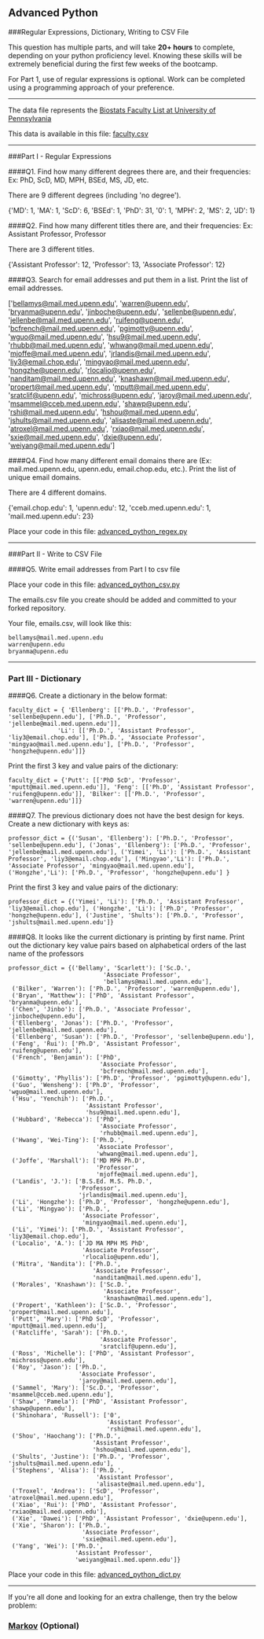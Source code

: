 ## Advanced Python    

###Regular Expressions, Dictionary, Writing to CSV File  

This question has multiple parts, and will take **20+ hours** to complete, depending on your python proficiency level.  Knowing these skills will be extremely beneficial during the first few weeks of the bootcamp.

For Part 1, use of regular expressions is optional.  Work can be completed using a programming approach of your preference. 

---

The data file represents the [Biostats Faculty List at University of Pennsylvania](http://www.med.upenn.edu/cceb/biostat/faculty.shtml)

This data is available in this file:  [faculty.csv](python/faculty.csv)

--- 

###Part I - Regular Expressions  


####Q1. Find how many different degrees there are, and their frequencies: Ex:  PhD, ScD, MD, MPH, BSEd, MS, JD, etc.

There are 9 different degrees (including 'no degree').

{'MD': 1, 'MA': 1, 'ScD': 6, 'BSEd': 1, 'PhD': 31, '0': 1, 'MPH': 2, 'MS': 2, 'JD': 1}


####Q2. Find how many different titles there are, and their frequencies:  Ex:  Assistant Professor, Professor

There are 3 different titles.

{'Assistant Professor': 12, 'Professor': 13, 'Associate Professor': 12}


####Q3. Search for email addresses and put them in a list.  Print the list of email addresses.

['bellamys@mail.med.upenn.edu', 'warren@upenn.edu', 'bryanma@upenn.edu', 'jinboche@upenn.edu', 'sellenbe@upenn.edu', 'jellenbe@mail.med.upenn.edu', 'ruifeng@upenn.edu', 'bcfrench@mail.med.upenn.edu', 'pgimotty@upenn.edu', 'wguo@mail.med.upenn.edu', 'hsu9@mail.med.upenn.edu', 'rhubb@mail.med.upenn.edu', 'whwang@mail.med.upenn.edu', 'mjoffe@mail.med.upenn.edu', 'jrlandis@mail.med.upenn.edu', 'liy3@email.chop.edu', 'mingyao@mail.med.upenn.edu', 'hongzhe@upenn.edu', 'rlocalio@upenn.edu', 'nanditam@mail.med.upenn.edu', 'knashawn@mail.med.upenn.edu', 'propert@mail.med.upenn.edu', 'mputt@mail.med.upenn.edu', 'sratclif@upenn.edu', 'michross@upenn.edu', 'jaroy@mail.med.upenn.edu', 'msammel@cceb.med.upenn.edu', 'shawp@upenn.edu', 'rshi@mail.med.upenn.edu', 'hshou@mail.med.upenn.edu', 'jshults@mail.med.upenn.edu', 'alisaste@mail.med.upenn.edu', 'atroxel@mail.med.upenn.edu', 'rxiao@mail.med.upenn.edu', 'sxie@mail.med.upenn.edu', 'dxie@upenn.edu', 'weiyang@mail.med.upenn.edu']


####Q4. Find how many different email domains there are (Ex:  mail.med.upenn.edu, upenn.edu, email.chop.edu, etc.).  Print the list of unique email domains.

There are 4 different domains.

{'email.chop.edu': 1, 'upenn.edu': 12, 'cceb.med.upenn.edu': 1, 'mail.med.upenn.edu': 23}

Place your code in this file: [advanced_python_regex.py](python/advanced_python_regex.py)

---

###Part II - Write to CSV File

####Q5.  Write email addresses from Part I to csv file

Place your code in this file: [advanced_python_csv.py](python/advanced_python_csv.py)

The emails.csv file you create should be added and committed to your forked repository.

Your file, emails.csv, will look like this:
```
bellamys@mail.med.upenn.edu
warren@upenn.edu
bryanma@upenn.edu
```

---

### Part III - Dictionary

####Q6.  Create a dictionary in the below format:
```
faculty_dict = { 'Ellenberg': [['Ph.D.', 'Professor', 'sellenbe@upenn.edu'], ['Ph.D.', 'Professor', 'jellenbe@mail.med.upenn.edu']],
              'Li': [['Ph.D.', 'Assistant Professor', 'liy3@email.chop.edu'], ['Ph.D.', 'Associate Professor', 'mingyao@mail.med.upenn.edu'], ['Ph.D.', 'Professor', 'hongzhe@upenn.edu']]}
```
Print the first 3 key and value pairs of the dictionary:

```
faculty_dict = {'Putt': [['PhD ScD', 'Professor', 'mputt@mail.med.upenn.edu']], 'Feng': [['Ph.D', 'Assistant Professor', 'ruifeng@upenn.edu']], 'Bilker': [['Ph.D.', 'Professor', 'warren@upenn.edu']]}
```

####Q7.  The previous dictionary does not have the best design for keys.  Create a new dictionary with keys as:

```
professor_dict = {('Susan', 'Ellenberg'): ['Ph.D.', 'Professor', 'sellenbe@upenn.edu'], ('Jonas', 'Ellenberg'): ['Ph.D.', 'Professor', 'jellenbe@mail.med.upenn.edu'], ('Yimei', 'Li'): ['Ph.D.', 'Assistant Professor', 'liy3@email.chop.edu'], ('Mingyao','Li'): ['Ph.D.', 'Associate Professor', 'mingyao@mail.med.upenn.edu'], ('Hongzhe','Li'): ['Ph.D.', 'Professor', 'hongzhe@upenn.edu'] }
```

Print the first 3 key and value pairs of the dictionary:

```
professor_dict = {('Yimei', 'Li'): ['Ph.D.', 'Assistant Professor', 'liy3@email.chop.edu'], ('Hongzhe', 'Li'): ['Ph.D', 'Professor', 'hongzhe@upenn.edu'], ('Justine', 'Shults'): ['Ph.D.', 'Professor', 'jshults@mail.med.upenn.edu']}
```

####Q8.  It looks like the current dictionary is printing by first name.  Print out the dictionary key value pairs based on alphabetical orders of the last name of the professors
```
professor_dict = {('Bellamy', 'Scarlett'): ['Sc.D.',
                           'Associate Professor',
                           'bellamys@mail.med.upenn.edu'],
 ('Bilker', 'Warren'): ['Ph.D.', 'Professor', 'warren@upenn.edu'],
 ('Bryan', 'Matthew'): ['PhD', 'Assistant Professor', 'bryanma@upenn.edu'],
 ('Chen', 'Jinbo'): ['Ph.D.', 'Associate Professor', 'jinboche@upenn.edu'],
 ('Ellenberg', 'Jonas'): ['Ph.D.', 'Professor', 'jellenbe@mail.med.upenn.edu'],
 ('Ellenberg', 'Susan'): ['Ph.D.', 'Professor', 'sellenbe@upenn.edu'],
 ('Feng', 'Rui'): ['Ph.D', 'Assistant Professor', 'ruifeng@upenn.edu'],
 ('French', 'Benjamin'): ['PhD',
                          'Associate Professor',
                          'bcfrench@mail.med.upenn.edu'],
 ('Gimotty', 'Phyllis'): ['Ph.D', 'Professor', 'pgimotty@upenn.edu'],
 ('Guo', 'Wensheng'): ['Ph.D', 'Professor', 'wguo@mail.med.upenn.edu'],
 ('Hsu', 'Yenchih'): ['Ph.D.',
                      'Assistant Professor',
                      'hsu9@mail.med.upenn.edu'],
 ('Hubbard', 'Rebecca'): ['PhD',
                          'Associate Professor',
                          'rhubb@mail.med.upenn.edu'],
 ('Hwang', 'Wei-Ting'): ['Ph.D.',
                         'Associate Professor',
                         'whwang@mail.med.upenn.edu'],
 ('Joffe', 'Marshall'): ['MD MPH Ph.D',
                         'Professor',
                         'mjoffe@mail.med.upenn.edu'],
 ('Landis', 'J.'): ['B.S.Ed. M.S. Ph.D.',
                    'Professor',
                    'jrlandis@mail.med.upenn.edu'],
 ('Li', 'Hongzhe'): ['Ph.D', 'Professor', 'hongzhe@upenn.edu'],
 ('Li', 'Mingyao'): ['Ph.D.',
                     'Associate Professor',
                     'mingyao@mail.med.upenn.edu'],
 ('Li', 'Yimei'): ['Ph.D.', 'Assistant Professor', 'liy3@email.chop.edu'],
 ('Localio', 'A.'): ['JD MA MPH MS PhD',
                     'Associate Professor',
                     'rlocalio@upenn.edu'],
 ('Mitra', 'Nandita'): ['Ph.D.',
                        'Associate Professor',
                        'nanditam@mail.med.upenn.edu'],
 ('Morales', 'Knashawn'): ['Sc.D.',
                           'Associate Professor',
                           'knashawn@mail.med.upenn.edu'],
 ('Propert', 'Kathleen'): ['Sc.D.', 'Professor', 'propert@mail.med.upenn.edu'],
 ('Putt', 'Mary'): ['PhD ScD', 'Professor', 'mputt@mail.med.upenn.edu'],
 ('Ratcliffe', 'Sarah'): ['Ph.D.',
                          'Associate Professor',
                          'sratclif@upenn.edu'],
 ('Ross', 'Michelle'): ['PhD', 'Assistant Professor', 'michross@upenn.edu'],
 ('Roy', 'Jason'): ['Ph.D.',
                    'Associate Professor',
                    'jaroy@mail.med.upenn.edu'],
 ('Sammel', 'Mary'): ['Sc.D.', 'Professor', 'msammel@cceb.med.upenn.edu'],
 ('Shaw', 'Pamela'): ['PhD', 'Assistant Professor', 'shawp@upenn.edu'],
 ('Shinohara', 'Russell'): ['0',
                            'Assistant Professor',
                            'rshi@mail.med.upenn.edu'],
 ('Shou', 'Haochang'): ['Ph.D.',
                        'Assistant Professor',
                        'hshou@mail.med.upenn.edu'],
 ('Shults', 'Justine'): ['Ph.D.', 'Professor', 'jshults@mail.med.upenn.edu'],
 ('Stephens', 'Alisa'): ['Ph.D.',
                         'Assistant Professor',
                         'alisaste@mail.med.upenn.edu'],
 ('Troxel', 'Andrea'): ['ScD', 'Professor', 'atroxel@mail.med.upenn.edu'],
 ('Xiao', 'Rui'): ['PhD', 'Assistant Professor', 'rxiao@mail.med.upenn.edu'],
 ('Xie', 'Dawei'): ['PhD', 'Assistant Professor', 'dxie@upenn.edu'],
 ('Xie', 'Sharon'): ['Ph.D.',
                     'Associate Professor',
                     'sxie@mail.med.upenn.edu'],
 ('Yang', 'Wei'): ['Ph.D.',
                   'Assistant Professor',
                   'weiyang@mail.med.upenn.edu']}
```

Place your code in this file: [advanced_python_dict.py](python/advanced_python_dict.py)

--- 

If you're all done and looking for an extra challenge, then try the below problem:  

### [Markov](python/markov.py) (Optional)

